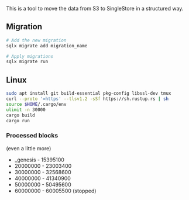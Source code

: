 This is a tool to move the data from S3 to SingleStore in a structured way.

## Migration

```bash
# Add the new migration
sqlx migrate add migration_name

# Apply migrations
sqlx migrate run
```


## Linux

```bash
sudo apt install git build-essential pkg-config libssl-dev tmux
curl --proto '=https' --tlsv1.2 -sSf https://sh.rustup.rs | sh
source $HOME/.cargo/env
ulimit -n 30000
cargo build
cargo run
```


### Processed blocks

(even a little more)
- _genesis - 15395100
- 20000000 - 23003400
- 30000000 - 32568600
- 40000000 - 41340900
- 50000000 - 50495600
- 60000000 - 60005500 (stopped)
